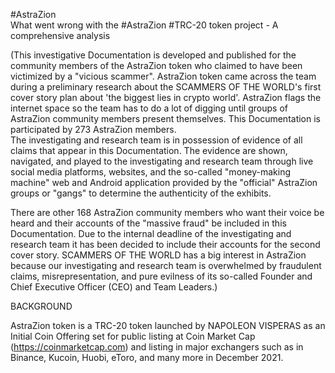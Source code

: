 #AstraZion  
What went wrong with the #AstraZion #TRC-20 token project - A comprehensive analysis  

(This investigative Documentation is developed and published for the community members of the AstraZion token who claimed to have been victimized by a "vicious scammer". AstraZion token came across the team during a preliminary research about the SCAMMERS OF THE WORLD's first cover story plan about 'the biggest lies in crypto world'. AstraZion flags the internet space so the team has to do a lot of digging until groups of AstraZion community members present themselves. This Documentation is participated by 273 AstraZion members.  
The investigating and research team is in possession of evidence of all claims that appear in this Documentation. The evidence are shown, navigated, and played to the investigating and research team through live social media platforms, websites, and the so-called "money-making machine" web and Android application provided by the "official" AstraZion groups or "gangs" to determine the authenticity of the exhibits.  

There are other 168 AstraZion community members who want their voice be heard and their accounts of the "massive fraud" be included in this Documentation. Due to the internal deadline of the investigating and research team it has been decided to include their accounts for the second cover story. SCAMMERS OF THE WORLD has a big interest in AstraZion because our investigating and research team is overwhelmed by fraudulent claims, misrepresentation, and pure evilness of its so-called Founder and Chief Executive Officer (CEO) and Team Leaders.)

BACKGROUND  
  
AstraZion token is a TRC-20 token launched by NAPOLEON VISPERAS as an Initial Coin Offering set for public listing at Coin Market Cap (https://coinmarketcap.com) and listing in major exchangers such as in Binance, Kucoin, Huobi, eToro, and many more in December 2021.
